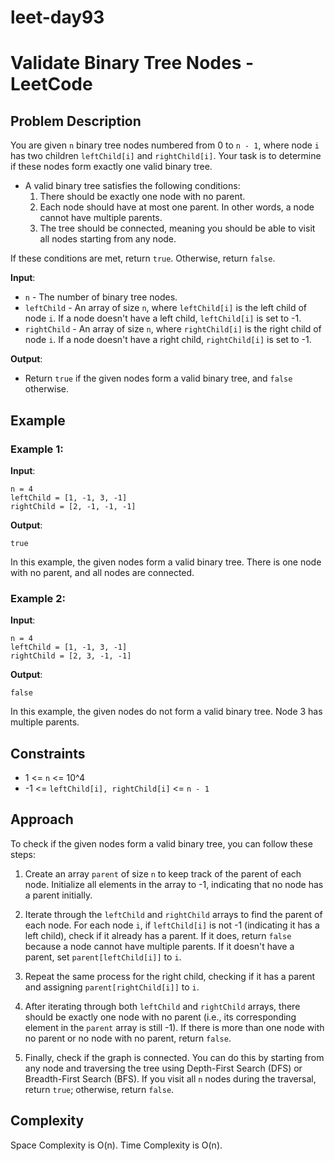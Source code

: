# leet-day93

# Validate Binary Tree Nodes - LeetCode

## Problem Description

You are given `n` binary tree nodes numbered from 0 to `n - 1`, where node `i` has two children `leftChild[i]` and `rightChild[i]`. Your task is to determine if these nodes form exactly one valid binary tree.

- A valid binary tree satisfies the following conditions:
    1. There should be exactly one node with no parent.
    2. Each node should have at most one parent. In other words, a node cannot have multiple parents.
    3. The tree should be connected, meaning you should be able to visit all nodes starting from any node.

If these conditions are met, return `true`. Otherwise, return `false`.

**Input**:

- `n` - The number of binary tree nodes.
- `leftChild` - An array of size `n`, where `leftChild[i]` is the left child of node `i`. If a node doesn't have a left child, `leftChild[i]` is set to -1.
- `rightChild` - An array of size `n`, where `rightChild[i]` is the right child of node `i`. If a node doesn't have a right child, `rightChild[i]` is set to -1.

**Output**:

- Return `true` if the given nodes form a valid binary tree, and `false` otherwise.

## Example

### Example 1:

**Input**:

```
n = 4
leftChild = [1, -1, 3, -1]
rightChild = [2, -1, -1, -1]
```

**Output**:

```
true
```

In this example, the given nodes form a valid binary tree. There is one node with no parent, and all nodes are connected.

### Example 2:

**Input**:

```
n = 4
leftChild = [1, -1, 3, -1]
rightChild = [2, 3, -1, -1]
```

**Output**:

```
false
```

In this example, the given nodes do not form a valid binary tree. Node 3 has multiple parents.

## Constraints

- 1 <= `n` <= 10^4
- -1 <= `leftChild[i], rightChild[i]` <= `n - 1`

## Approach

To check if the given nodes form a valid binary tree, you can follow these steps:

1. Create an array `parent` of size `n` to keep track of the parent of each node. Initialize all elements in the array to -1, indicating that no node has a parent initially.

2. Iterate through the `leftChild` and `rightChild` arrays to find the parent of each node. For each node `i`, if `leftChild[i]` is not -1 (indicating it has a left child), check if it already has a parent. If it does, return `false` because a node cannot have multiple parents. If it doesn't have a parent, set `parent[leftChild[i]]` to `i`.

3. Repeat the same process for the right child, checking if it has a parent and assigning `parent[rightChild[i]]` to `i`.

4. After iterating through both `leftChild` and `rightChild` arrays, there should be exactly one node with no parent (i.e., its corresponding element in the `parent` array is still -1). If there is more than one node with no parent or no node with no parent, return `false`.

5. Finally, check if the graph is connected. You can do this by starting from any node and traversing the tree using Depth-First Search (DFS) or Breadth-First Search (BFS). If you visit all `n` nodes during the traversal, return `true`; otherwise, return `false`.

## Complexity

Space Complexity is O(n).
Time Complexity is O(n).

